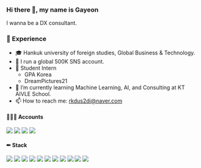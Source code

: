 ### Hi there 👋, my name is Gayeon
I wanna be a DX consultant.

### 💫 Experience
- 🎓 Hankuk university of foreign studies, Global Business & Technology.
- 👥 I run a global 500K SNS account.
- 🏢 Student Intern
  - GPA Korea
  - DreamPictures21
- 🌱 I’m currently learning Machine Learning, AI, and Consulting at KT AIVLE School.
- 📫 How to reach me: rkdus2di@naver.com 

#### 💁🏻‍♀️ Accounts
<a href="https://https://www.facebook.com/Trendinko/" target="_blank"><img src="https://img.shields.io/badge/Facebook-ce4e24?style=flat-square&logo=Facebook&logoColor=white"/></a>
<a href="https://www.instagram.com/mukmuk_ga/" target="_blank"><img src="https://img.shields.io/badge/Instagram-a3669b?style=flat-square&logo=Instagram&logoColor=white"/></a>
<a href="https://blog.naver.com/rkdus2di" target="_blank"><img src="https://img.shields.io/badge/Naver Blog-00c9f2?style=flat-square&logo=naver&logoColor=white"/></a>
<a href="https://github.com/ganiz-kim" target="_blank"><img src="https://img.shields.io/badge/GitHub-2a2a2a?style=flat-square&logo=GitHub&logoColor=white"/></a>

#### ✏ Stack   
<img src="https://img.shields.io/badge/-Python-3776AB?style=flat&logo=Python&logoColor=white"/>
<img src="https://img.shields.io/badge/-Google Ads-4285F4?style=flat&logo=Google Ads&logoColor=white"/>
<img src="https://img.shields.io/badge/-Google Colab-F9AB00?style=flat&logo=Google Colab&logoColor=white"/>
<img src="https://img.shields.io/badge/-Microsoft Excel-217346?style=flat&logo=Microsoft Excel&logoColor=white"/>
<img src="https://img.shields.io/badge/-Microsoft Word-2B579A?style=flat&logo=Microsoft Word&logoColor=white"/>
<img src="https://img.shields.io/badge/-Microsoft Access-A4373A?style=flat&logo=Microsoft Access&logoColor=white"/>
<img src="https://img.shields.io/badge/-Microsoft PowerPoint-B7472A?style=flat&logo=Microsoft PowerPoint&logoColor=white"/>
<img src="https://img.shields.io/badge/-Google Docs-4285F4?style=flat&logo=Google Docs&logoColor=white"/>
<img src="https://img.shields.io/badge/-Google Sheets-34A853?style=flat&logo=Google Sheets&logoColor=white"/>
<img src="https://img.shields.io/badge/-Google Analytics-E37400?style=flat&logo=Google Analytics&logoColor=white"/>
<img src="https://img.shields.io/badge/-Google AdSense-4285F4?style=flat&logo=Google AdSense&logoColor=white"/>
